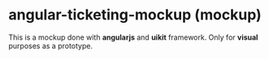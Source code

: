 # angular-ticketing-mockup (mockup)

This is a mockup done with **angularjs** and **uikit** framework. Only for **visual** purposes as a prototype.
